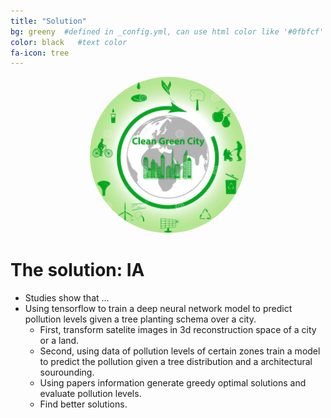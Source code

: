 ```yaml
---
title: "Solution"
bg: greeny  #defined in _config.yml, can use html color like '#0fbfcf'
color: black   #text color
fa-icon: tree
---
```


<style>
.aligncenter2 {
    width: 250px;
    height: 250px;
    text-align: center;
    border-radius: 70%;
}
</style>

<center>
    <img src="img/greenCity.jpg" alt="pollution" class="aligncenter2"/>
</center>



# **The solution: IA**

* Studies show that ...
* Using tensorflow to train a deep neural network model to predict pollution levels given a tree planting schema over a city.
	* First, transform satelite images in 3d reconstruction space of a city or a land.
	* Second, using data of pollution levels of certain zones train a model to predict the pollution given a tree distribution and a architectural sourounding.
	* Using papers information generate greedy optimal solutions and evaluate pollution levels.
	* Find better solutions.
